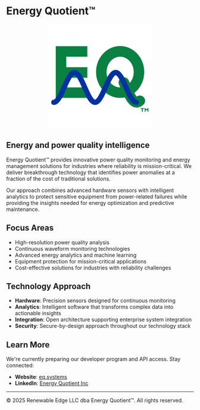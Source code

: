 # Energy Quotient™

<p align="center">
  <a href="https://eq.systems">
    <img src="logo.svg" alt="Energy Quotient Logo" width="280" />
  </a>
</p>

## Energy and power quality intelligence

Energy Quotient™ provides innovative power quality monitoring and energy management solutions for industries where reliability is mission-critical. We deliver breakthrough technology that identifies power anomalies at a fraction of the cost of traditional solutions.

Our approach combines advanced hardware sensors with intelligent analytics to protect sensitive equipment from power-related failures while providing the insights needed for energy optimization and predictive maintenance.

## Focus Areas

- High-resolution power quality analysis
- Continuous waveform monitoring technologies
- Advanced energy analytics and machine learning
- Equipment protection for mission-critical applications
- Cost-effective solutions for industries with reliability challenges

## Technology Approach

- **Hardware**: Precision sensors designed for continuous monitoring
- **Analytics**: Intelligent software that transforms complex data into actionable insights
- **Integration**: Open architecture supporting enterprise system integration
- **Security**: Secure-by-design approach throughout our technology stack

## Learn More

We're currently preparing our developer program and API access. Stay connected:

- **Website**: [eq.systems](https://eq.systems)
- **LinkedIn**: [Energy Quotient Inc](https://www.linkedin.com/company/energy-quotient-inc)

---

© 2025 Renewable Edge LLC dba Energy Quotient™. All rights reserved.
